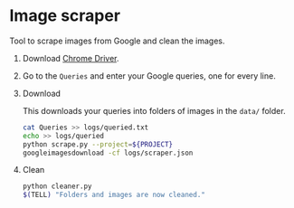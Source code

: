 # Image scraper

Tool to scrape images from Google and clean the images.

1. Download [Chrome Driver](https://sites.google.com/a/chromium.org/chromedriver/downloads).

2. Go to the `Queries` and enter your Google queries, one for every line.

3. Download

    This downloads your queries into folders of images in the `data/` folder.

    ```bash
    cat Queries >> logs/queried.txt
    echo >> logs/queried
    python scrape.py --project=${PROJECT}
    googleimagesdownload -cf logs/scraper.json
    ```

4. Clean

    ```bash
    python cleaner.py
    $(TELL) "Folders and images are now cleaned."
    ```
